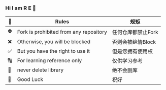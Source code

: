 ### Hi I am R E 👋

📄| Rules | 规矩  |
|  ----  | ----  | --- |
⛔️| Fork is prohibited from any repository | 任何仓库都禁止Fork |
❌| Otherwise, you will be blocked | 否则会被绝情Block |
✅| But you have the right to use it | 但是您拥有使用权 |
🔠| For learning reference only | 仅供学习参考 |
🚫| never delete library | 绝不会删库 |
📣| Good Luck | 祝好 |












